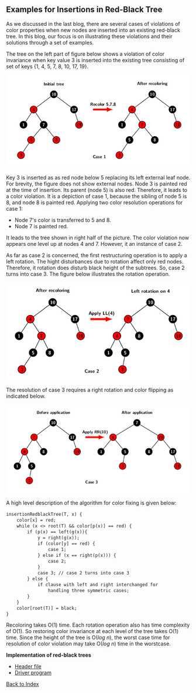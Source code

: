 ## Examples for Insertions in Red-Black Tree

As we discussed in the last blog, there are several cases of violations of color properties when new nodes are inserted into an 
existing red-black tree. In this blog, our focus is on illustrating these violations and their solutions through a set of examples. 

The tree on the left part of figure below shows a violation of color invariance when key value 3 is inserted into the existing tree 
consisting of set of keys \{1, 4, 5, 7, 8, 10, 17, 19\}. 

<p style="text-align:center;"><img src="../images/rbInsertCase1.png"></p>

Key 3 is inserted as as red node below 5 replacing its left external leaf node. For brevity, the figure does not show external nodes. 
Node 3 is painted red at the time of insertion. Its parent (node 5) is also red. Therefore, it leads to a color violation. 
It is a depiction of case 1, because the sibling of node 5 is 8, and node 8 is painted red. Applying two color resolution operations for 
case 1: 

- Node 7's color is transferred to 5 and 8.  
- Node 7 is painted red.

It leads to the tree shown in right half of the picture. The color violation  now appears one level up at nodes 4 and 7. 
However, it an instance of case 2. 

As far as case 2 is concerned, the first restructuring operation is to apply a left rotation. The hight disturbances due to rotation 
affect only red nodes. Therefore, it rotation does disturb black height of the subtrees. So, case 2 turns into case 3. 
The figure below illustrates the rotation operation. 

<p style="text-align:center;"><img src="../images/rbInsertCase2.png"></p>

The resolution of case 3 requires a right rotation and color flipping as indicated below.  

<p style="text-align:center;"><img src="../images/rbInsertCase3.png"></p>

A high level description of the algorithm for color fixing is given below:

```
insertionRedblackTree(T, x) {
    color[x] = red;
    while (x <> root(T) && color[p(x)] == red) {
        if (p(x) == left(g(x)){
            y = right(g(x));
            if (color[y] == red) {
                case 1;
            } else if (x == right(p(x))) {
                case 2;
            }
            case 3; // case 2 turns into case 3
        } else {
            if clause with left and right interchanged for
                handling three symmetric cases;
        }
    }
    color[root(T)] = black;
}
```

Recoloring takes O(1) time. Each rotation operation also has time complexity of O(1). So restoring color invariance at 
each level of the tree takes O(1) time. Since the height of the tree is O(<i>log n</i>), the worst case time 
for resolution of color violation may take O(<i>log n</i>) time in the worstcase. 

<strong>Implementation of red-black trees</strong>

- [Header file](../CODES/RedBlackTree/rbHeader.md)
- [Driver program](../CODES/RedBlackTree/Driverprogram.md)


[Back to Index](../index.md)
